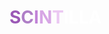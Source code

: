 <h1>
<span style="color:#9b59b6">S</span><span style="color:#af7fc7">C</span><span style="color:#c284d8">I</span><span style="color:#d7a6e5">N</span><span style="color:#ebc8f2">T</span><span style="color:#ffffff">I</span><span style="color:#ffffff">L</span><span style="color:#ffffff">L</span><span style="color:#ffffff">A</span>
</h1>
